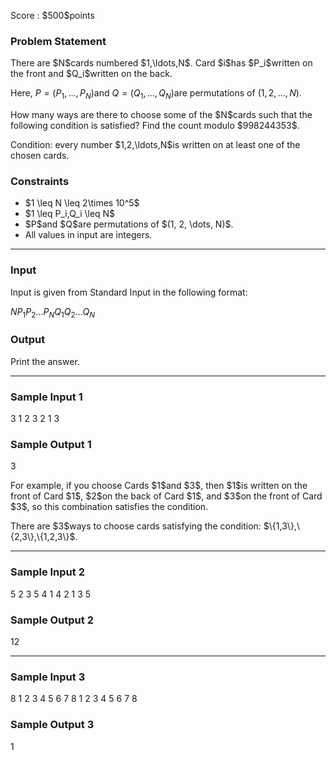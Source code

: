 
<div>

<span>

<span>

<p>
Score : $500$points
</p>

<div>

<section>

### **Problem Statement**

<p>
There are $N$cards numbered $1,\ldots,N$.  Card $i$has $P_i$written on the front and $Q_i$written on the back.

Here, $P=(P_1,\ldots,P_N)$and $Q=(Q_1,\ldots,Q_N)$are permutations of $(1, 2, \dots, N)$.
</p>

<p>
How many ways are there to choose some of the $N$cards such that the following condition is satisfied?  Find the count modulo $998244353$.
</p>

<p>
Condition: every number $1,2,\ldots,N$is written on at least one of the chosen cards.
</p>

</section>

</div>

<div>

<section>

### **Constraints**

<ul>

<li>
$1 \leq N \leq 2\times 10^5$
</li>

<li>
$1 \leq P_i,Q_i \leq N$
</li>

<li>
$P$and $Q$are permutations of $(1, 2, \dots, N)$.
</li>

<li>
All values in input are integers.
</li>

</ul>

</section>

</div>

---

<div>

<div>

<section>

### **Input**

<p>
Input is given from Standard Input in the following format:
</p>

<div>

$N$$P_1$$P_2$$\ldots$$P_N$$Q_1$$Q_2$$\ldots$$Q_N$
</div>

</section>

</div>

<div>

<section>

### **Output**

<p>
Print the answer.  
</p>

</section>

</div>

</div>

---

<div>

<section>

### **Sample Input 1**

<div>

3
1 2 3
2 1 3

</div>

</section>

</div>

<div>

<section>

### **Sample Output 1**

<div>

3

</div>

<p>
For example, if you choose Cards $1$and $3$, then $1$is written on the front of Card $1$, $2$on the back of Card $1$, and $3$on the front of Card $3$, so this combination satisfies the condition.
</p>

<p>
There are $3$ways to choose cards satisfying the condition: $\{1,3\},\{2,3\},\{1,2,3\}$.
</p>

</section>

</div>

---

<div>

<section>

### **Sample Input 2**

<div>

5
2 3 5 4 1
4 2 1 3 5

</div>

</section>

</div>

<div>

<section>

### **Sample Output 2**

<div>

12

</div>

</section>

</div>

---

<div>

<section>

### **Sample Input 3**

<div>

8
1 2 3 4 5 6 7 8
1 2 3 4 5 6 7 8

</div>

</section>

</div>

<div>

<section>

### **Sample Output 3**

<div>

1

</div>

</section>

</div>

</span>

</span>

</div>
